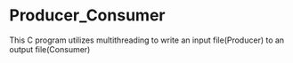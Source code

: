 # Producer_Consumer
This C program utilizes multithreading to write an input file(Producer) to an output file(Consumer)
